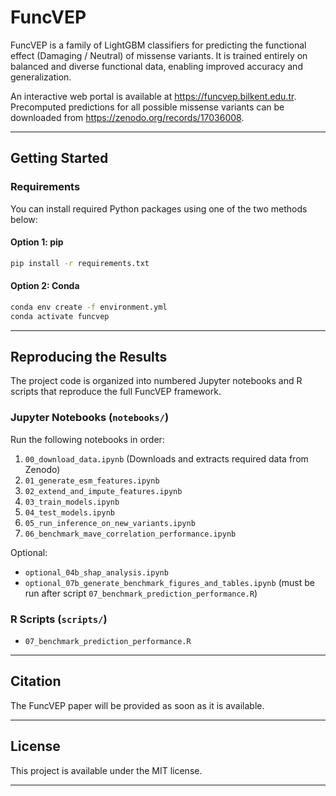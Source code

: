 # FuncVEP

FuncVEP is a family of LightGBM classifiers for predicting the functional effect (Damaging / Neutral) of missense variants. It is trained entirely on balanced and diverse functional data, enabling improved accuracy and generalization.

An interactive web portal is available at https://funcvep.bilkent.edu.tr.
Precomputed predictions for all possible missense variants can be downloaded from https://zenodo.org/records/17036008.

---

## Getting Started

### Requirements

You can install required Python packages using one of the two methods below:

#### Option 1: pip

```bash
pip install -r requirements.txt
```

#### Option 2: Conda

```bash
conda env create -f environment.yml
conda activate funcvep
```

---

## Reproducing the Results

The project code is organized into numbered Jupyter notebooks and R scripts that reproduce the full FuncVEP framework.

### Jupyter Notebooks (`notebooks/`)

Run the following notebooks in order:

1. `00_download_data.ipynb` (Downloads and extracts required data from Zenodo)
2. `01_generate_esm_features.ipynb`
3. `02_extend_and_impute_features.ipynb`
4. `03_train_models.ipynb`
5. `04_test_models.ipynb`
6. `05_run_inference_on_new_variants.ipynb`
7. `06_benchmark_mave_correlation_performance.ipynb`

Optional:
- `optional_04b_shap_analysis.ipynb`
- `optional_07b_generate_benchmark_figures_and_tables.ipynb` (must be run after script `07_benchmark_prediction_performance.R`)

### R Scripts (`scripts/`)

- `07_benchmark_prediction_performance.R`

---

## Citation

The FuncVEP paper will be provided as soon as it is available.

---

## License

This project is available under the MIT license.

---
